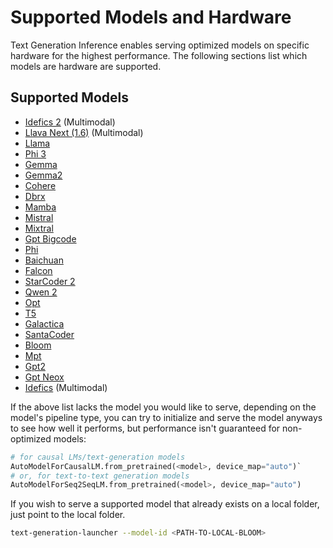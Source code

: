 
# Supported Models and Hardware

Text Generation Inference enables serving optimized models on specific hardware for the highest performance. The following sections list which models are hardware are supported.

## Supported Models

- [Idefics 2](https://huggingface.co/HuggingFaceM4/idefics2-8b) (Multimodal)
- [Llava Next (1.6)](https://huggingface.co/llava-hf/llava-v1.6-vicuna-13b-hf) (Multimodal)
- [Llama](https://huggingface.co/meta-llama/Meta-Llama-3-8B-Instruct)
- [Phi 3](https://huggingface.co/microsoft/Phi-3-mini-4k-instruct)
- [Gemma](https://huggingface.co/google/gemma-7b)
- [Gemma2](https://huggingface.co/google/gemma2-9b)
- [Cohere](https://huggingface.co/CohereForAI/c4ai-command-r-plus)
- [Dbrx](https://huggingface.co/databricks/dbrx-instruct)
- [Mamba](https://huggingface.co/state-spaces/mamba-2.8b-slimpj)
- [Mistral](https://huggingface.co/mistralai/Mistral-7B-Instruct-v0.2)
- [Mixtral](https://huggingface.co/mistralai/Mixtral-8x22B-Instruct-v0.1)
- [Gpt Bigcode](https://huggingface.co/bigcode/gpt_bigcode-santacoder)
- [Phi](https://huggingface.co/microsoft/phi-1_5)
- [Baichuan](https://huggingface.co/baichuan-inc/Baichuan2-7B-Chat)
- [Falcon](https://huggingface.co/tiiuae/falcon-7b-instruct)
- [StarCoder 2](https://huggingface.co/bigcode/starcoder2-15b-instruct-v0.1)
- [Qwen 2](https://huggingface.co/collections/Qwen/qwen2-6659360b33528ced941e557f)
- [Opt](https://huggingface.co/facebook/opt-6.7b)
- [T5](https://huggingface.co/google/flan-t5-xxl)
- [Galactica](https://huggingface.co/facebook/galactica-120b)
- [SantaCoder](https://huggingface.co/bigcode/santacoder)
- [Bloom](https://huggingface.co/bigscience/bloom-560m)
- [Mpt](https://huggingface.co/mosaicml/mpt-7b-instruct)
- [Gpt2](https://huggingface.co/openai-community/gpt2)
- [Gpt Neox](https://huggingface.co/EleutherAI/gpt-neox-20b)
- [Idefics](https://huggingface.co/HuggingFaceM4/idefics-9b) (Multimodal)


If the above list lacks the model you would like to serve, depending on the model's pipeline type, you can try to initialize and serve the model anyways to see how well it performs, but performance isn't guaranteed for non-optimized models:

```python
# for causal LMs/text-generation models
AutoModelForCausalLM.from_pretrained(<model>, device_map="auto")`
# or, for text-to-text generation models
AutoModelForSeq2SeqLM.from_pretrained(<model>, device_map="auto")
```

If you wish to serve a supported model that already exists on a local folder, just point to the local folder.

```bash
text-generation-launcher --model-id <PATH-TO-LOCAL-BLOOM>
```

